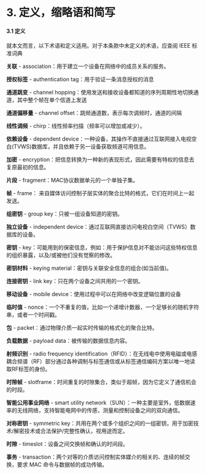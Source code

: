 # 3. 定义，缩略语和简写

#### 3.1 定义

就本文而言，以下术语和定义适用。对于本条款中未定义的术语，应查阅 IEEE 标准词典

**关联** - association：用于建立一个设备在网络中的成员关系的服务。

**授权标签** - authentication tag：用于验证一条消息授权的消息

**通道跳变** - channel hopping：使用发送和接收设备都知道的序列周期性地切换通道，其中整个帧在单个信道上发送

**通道偏移量** - channel offset：跳频通道数，表示每次调频时，通道的间隔

**线性调频** - chirp：线性频率扫描（频率可以增加或减少）。

**依赖设备** - dependent device：一种设备，其操作不直接通过互联网接入电视空白\(TVWS\)数据库，并且依赖于另一设备获取频道可用信息。

**加密** - encryption：把信息转换为一种新的表现形式，因此需要有特权的信息去复原最初的信息。

**片段** - fragment：MAC协议数据单元的一个单独子集。

**帧** - frame： 来自媒体访问控制子层实体的聚合比特的格式，它们在时间上一起发送。

**组密钥** - group key：只被一组设备知道的密钥。

**独立设备** - independent device：通过互联网直接访问电视白空间（TVWS）数据库的设备。

**密钥** - key：可能用到的保密信息，例如：用于保护信息对不能访问这些特权信息的组织暴露，以及/或被他们没有觉察的修改。

**密钥材料** - keying material：密钥与关联安全信息的组合\(如当前值\)。

**连接密钥** - link key：只在两个设备之间共用的一个密钥。

**移动设备** - mobile device：使用过程中可以在网络中改变逻辑位置的设备

**临时值** - nonce：一个不重复的值，比如一个递增计数器，一个足够长的随机字符串，或者一个时间戳。

**包** - packet：通过物理介质一起实时传输的格式化的聚合比特。

**负载数据** - payload data：被传输的数据信息内容。

**射频识别** - radio frequency identification（RFID）：在无线电中使用电磁或电感耦合频谱（RF）部分通过各种调制与标签通信或从标签通信编码方案以唯一地读取RF标签的身份。

**时隙帧** - slotframe：时间重复的时隙集合，类似于超帧，因为它定义了通信机会的时段。

**智能公用事业网络** - smart utility network（SUN）：一种主要是室外，低数据速率的无线网络，支持智能电网中的传感，测量和控制设备之间的双向通信。

**对称密钥** - symmetric key：共用在两个或多个组织之间的一组密钥，用于加密技术/解密技术或合法保护/完整性确认，视用途而定。

**时隙** - timeslot：设备之间交换帧和确认的时间段。

**事务** - transaction：两个对等的介质访问控制实体媒介的相关的、连续的帧交换，要求 MAC 命令与数据帧的成功传输。


